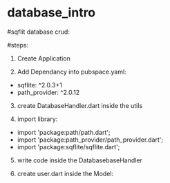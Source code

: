 # database_intro 

#sqflit database crud:

#steps:
1. Create Application

2. Add Dependancy into pubspace.yaml:
  - sqflite: ^2.0.3+1
  - path_provider: ^2.0.12
  
3. create DatabaseHandler.dart inside the utils

4. import library:
 - import 'package:path/path.dart';
 - import 'package:path_provider/path_provider.dart';
 - import 'package:sqflite/sqflite.dart';

5. write code inside the DatabasebaseHandler

6. create user.dart inside the Model:





